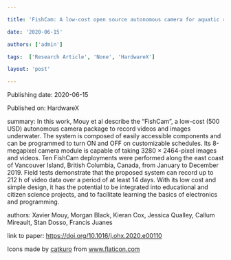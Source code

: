---
title: 'FishCam: A low-cost open source autonomous camera for aquatic research'
date: '2020-06-15'
authors: ['admin']
tags:  ['Research Article', 'None', 'HardwareX']
layout: 'post'
---
Publishing date: 2020-06-15

Published on: HardwareX

summary: In this work, Mouy et al describe the “FishCam”, a low-cost (500 USD) autonomous camera package to record videos and images underwater. The system is composed of easily accessible components and can be programmed to turn ON and OFF on customizable schedules. Its 8-megapixel camera module is capable of taking 3280 × 2464-pixel images and videos.  Ten FishCam deployments were performed along the east coast of Vancouver Island, British Columbia, Canada, from January to December 2019. Field tests demonstrate that the proposed system can record up to 212 h of video data over a period of at least 14 days. With its low cost and simple design, it has the potential to be integrated into educational and citizen science projects, and to facilitate learning the basics of electronics and programming.

authors: Xavier Mouy, Morgan Black, Kieran Cox, Jessica Qualley, Callum Mireault, Stan Dosso, Francis Juanes


link to paper: https://doi.org/10.1016/j.ohx.2020.e00110

Icons made by <a href="https://www.flaticon.com/free-icon/bookshelves_3576884" title="catkuro">catkuro</a> from <a href="https://www.flaticon.com/" title="Flaticon"> www.flaticon.com</a>